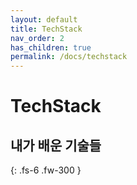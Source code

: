 ```yaml
---
layout: default
title: TechStack
nav_order: 2
has_children: true
permalink: /docs/techstack
---
```


# TechStack
## 내가 배운 기술들

{: .fs-6 .fw-300 }
